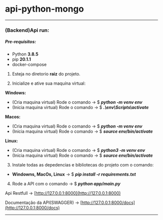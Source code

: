 # api-python-mongo

___________________________________________________________________________________

### (Backend)Api run:
##### Pre-requisitos:
- Python **3.8.5**
- pip **20.1.1**
- docker-compose

1. Esteja no diretorio **raiz** do projeto.

2. Inicialize e ative sua maquína virtual:

**Windows:**
- (Cria maquina virtual) Rode o comando -> $ **_python -m venv env_**
- (Inicia maquina virtual) Rode o comando -> $ **_.\env\Scripts\activate_**

**Macos:** 
- (Cria maquina virtual) Rode o comando -> $ **_python -m venv env_**
- (Inicia maquina virtual) Rode o comando -> $ **_source env/bin/activate_**

**Linux:**
- (Cria maquina virtual) Rode o comando -> $ **_python3 -m venv env_**
- (Inicia maquina virtual) Rode o comando -> $ **_source env/bin/activate_**

3. Instale todas as depedencias e bibliotecas do projeto com o comando:

- **Windowns, MacOs, Linux** -> $ **_pip install -r requirements.txt_**

4. Rode a API com o comando -> $ **_python app/main.py_**

Api Restfull -> [http://127.0.0.1:8000](http://127.0.0.1:8000)

Documentação da API(SWAGGER) -> [http://127.0.0.1:8000/docs](http://127.0.0.1:8000/docs)

___________________________________________________________________________________
